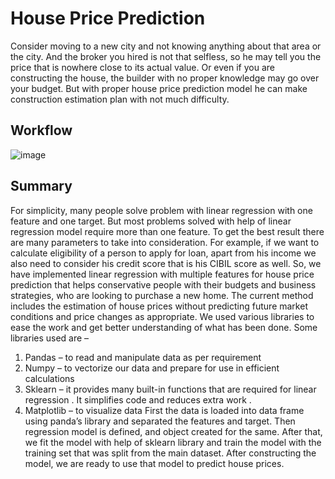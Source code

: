 # House Price Prediction
Consider moving to a new city and not knowing anything about that area or the city. And the broker you hired is not that selfless, so he may tell you the price that is nowhere close to its actual value. Or even if you are constructing the house, the builder with no proper knowledge may go over your budget. But with proper house price prediction model he can make construction estimation plan with not much difficulty.

## Workflow
![image](https://user-images.githubusercontent.com/64376922/114908352-a5633980-9e39-11eb-8348-28de71069a42.png)

## Summary
For simplicity, many people solve problem with linear regression with one feature and one target. But most problems solved with help of linear regression model require more than one feature. To get the best result there are many parameters to take into consideration.
For example, if we want to calculate eligibility of a person to apply for loan, apart from his income we also need to consider his credit score that is his CIBIL score as well.
So, we have implemented linear regression with multiple features for house price prediction that helps conservative people with their budgets and business strategies, who are looking to purchase a new home. The current method includes the estimation of house prices without predicting future market conditions and price changes as appropriate. 
We used various libraries to ease the work and get better understanding of what has been done. Some libraries used are – 
1.	Pandas – to read and manipulate data as per requirement
2.	Numpy – to vectorize our data and prepare for use in efficient calculations 
3.	Sklearn – it provides many built-in functions that are required for linear regression . It simplifies code and reduces extra work .
4.	Matplotlib – to visualize data 
First the data is loaded into data frame using panda’s library and separated the features and target. Then regression model is defined, and object created for the same. After that, we fit the model with help of sklearn library and train the model with the training set that was split from the main dataset. After constructing the model, we are ready to use that model to predict house prices.
